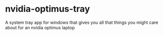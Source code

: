 # nvidia-optimus-tray
A system tray app for windows that gives you all that things you might care about for an nvidia optimus laptop
